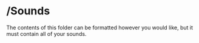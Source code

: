 # /Sounds
The contents of this folder can be formatted however you would like, but it must contain all of your sounds.
